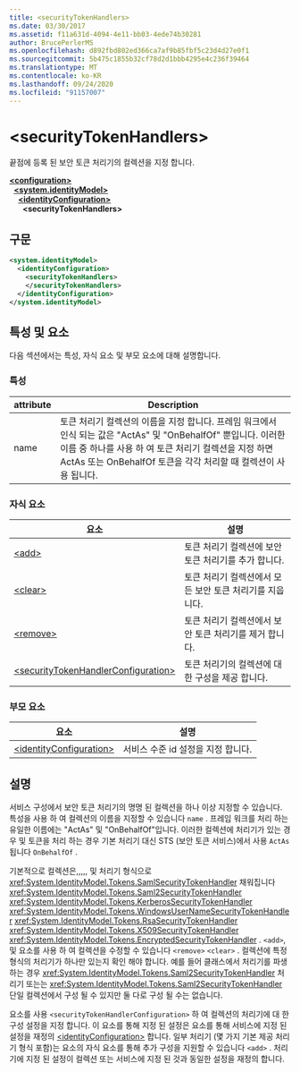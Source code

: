 ```yaml
---
title: <securityTokenHandlers>
ms.date: 03/30/2017
ms.assetid: f11a631d-4094-4e11-bb03-4ede74b30281
author: BrucePerlerMS
ms.openlocfilehash: d892fbd802ed366ca7af9b85fbf5c23d4d27e0f1
ms.sourcegitcommit: 5b475c1855b32cf78d2d1bbb4295e4c236f39464
ms.translationtype: MT
ms.contentlocale: ko-KR
ms.lasthandoff: 09/24/2020
ms.locfileid: "91157007"
---
```

# \<securityTokenHandlers>

끝점에 등록 된 보안 토큰 처리기의 컬렉션을 지정 합니다.  
  
[**\<configuration>**](../configuration-element.md)\
&nbsp;&nbsp;[**\<system.identityModel>**](system-identitymodel.md)\
&nbsp;&nbsp;&nbsp;&nbsp;[**\<identityConfiguration>**](identityconfiguration.md)\
&nbsp;&nbsp;&nbsp;&nbsp;&nbsp;&nbsp;**\<securityTokenHandlers>**  
  
## <a name="syntax"></a>구문  
  
```xml  
<system.identityModel>  
  <identityConfiguration>  
    <securityTokenHandlers>  
    </securityTokenHandlers>  
  </identityConfiguration>  
</system.identityModel>  
```  
  
## <a name="attributes-and-elements"></a>특성 및 요소  

 다음 섹션에서는 특성, 자식 요소 및 부모 요소에 대해 설명합니다.  
  
### <a name="attributes"></a>특성  
  
|attribute|Description|  
|---------------|-----------------|  
|name|토큰 처리기 컬렉션의 이름을 지정 합니다. 프레임 워크에서 인식 되는 값은 "ActAs" 및 "OnBehalfOf" 뿐입니다. 이러한 이름 중 하나를 사용 하 여 토큰 처리기 컬렉션을 지정 하면 ActAs 또는 OnBehalfOf 토큰을 각각 처리할 때 컬렉션이 사용 됩니다.|  
  
### <a name="child-elements"></a>자식 요소  
  
|요소|설명|  
|-------------|-----------------|  
|[\<add>](add.md)|토큰 처리기 컬렉션에 보안 토큰 처리기를 추가 합니다.|  
|[\<clear>](clear.md)|토큰 처리기 컬렉션에서 모든 보안 토큰 처리기를 지웁니다.|  
|[\<remove>](remove.md)|토큰 처리기 컬렉션에서 보안 토큰 처리기를 제거 합니다.|  
|[\<securityTokenHandlerConfiguration>](securitytokenhandlerconfiguration.md)|토큰 처리기의 컬렉션에 대 한 구성을 제공 합니다.|  
  
### <a name="parent-elements"></a>부모 요소  
  
|요소|설명|  
|-------------|-----------------|  
|[\<identityConfiguration>](identityconfiguration.md)|서비스 수준 id 설정을 지정 합니다.|  
  
## <a name="remarks"></a>설명  

 서비스 구성에서 보안 토큰 처리기의 명명 된 컬렉션을 하나 이상 지정할 수 있습니다. 특성을 사용 하 여 컬렉션의 이름을 지정할 수 있습니다 `name` . 프레임 워크를 처리 하는 유일한 이름에는 "ActAs" 및 "OnBehalfOf"입니다. 이러한 컬렉션에 처리기가 있는 경우 및 토큰을 처리 하는 경우 기본 처리기 대신 STS (보안 토큰 서비스)에서 사용 `ActAs` 됩니다 `OnBehalfOf` .  
  
 기본적으로 컬렉션은,,,,, 및 처리기 형식으로 <xref:System.IdentityModel.Tokens.SamlSecurityTokenHandler> 채워집니다 <xref:System.IdentityModel.Tokens.Saml2SecurityTokenHandler> <xref:System.IdentityModel.Tokens.KerberosSecurityTokenHandler> <xref:System.IdentityModel.Tokens.WindowsUserNameSecurityTokenHandler> <xref:System.IdentityModel.Tokens.RsaSecurityTokenHandler> <xref:System.IdentityModel.Tokens.X509SecurityTokenHandler> <xref:System.IdentityModel.Tokens.EncryptedSecurityTokenHandler> . `<add>`, 및 요소를 사용 하 여 컬렉션을 수정할 수 있습니다 `<remove>` `<clear>` . 컬렉션에 특정 형식의 처리기가 하나만 있는지 확인 해야 합니다. 예를 들어 클래스에서 처리기를 파생 하는 경우 <xref:System.IdentityModel.Tokens.Saml2SecurityTokenHandler> 처리기 또는는 <xref:System.IdentityModel.Tokens.Saml2SecurityTokenHandler> 단일 컬렉션에서 구성 될 수 있지만 둘 다로 구성 될 수는 없습니다.  
  
 요소를 사용 `<securityTokenHandlerConfiguration>` 하 여 컬렉션의 처리기에 대 한 구성 설정을 지정 합니다. 이 요소를 통해 지정 된 설정은 요소를 통해 서비스에 지정 된 설정을 재정의 [\<identityConfiguration>](identityconfiguration.md) 합니다. 일부 처리기 (몇 가지 기본 제공 처리기 형식 포함)는 요소의 자식 요소를 통해 추가 구성을 지원할 수 있습니다 `<add>` . 처리기에 지정 된 설정이 컬렉션 또는 서비스에 지정 된 것과 동일한 설정을 재정의 합니다.
